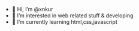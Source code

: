 - 👋 Hi, I’m @xnkur
- 👀 I’m interested in web related stuff & developing 
- 🌱 I’m currently learning html,css,javascript


<!---
xnkur/xnkur is a ✨ special ✨ repository because its `README.md` (this file) appears on your GitHub profile.
You can click the Preview link to take a look at your changes.
--->
